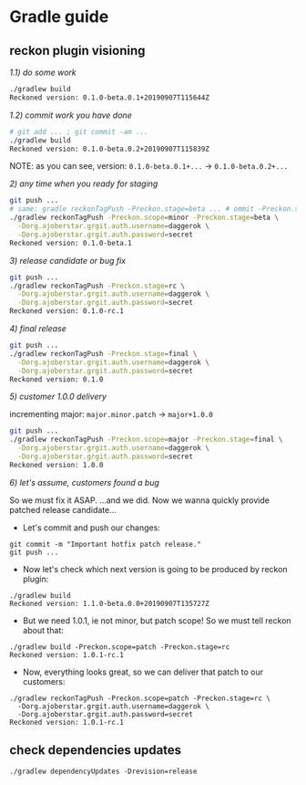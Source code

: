 # Gradle guide

## reckon plugin visioning

_1.1) do some work_

```bash
./gradlew build
Reckoned version: 0.1.0-beta.0.1+20190907T115644Z
```

_1.2) commit work you have done_

```bash
# git add ... ; git commit -am ... 
./gradlew build
Reckoned version: 0.1.0-beta.0.2+20190907T115839Z
```

NOTE: as you can see, version: `0.1.0-beta.0.1+...` -> `0.1.0-beta.0.2+...`

_2) any time when you ready for staging_

```bash
git push ...
# same: gradle reckonTagPush -Preckon.stage=beta ... # ommit -Preckon.scope=minor
./gradlew reckonTagPush -Preckon.scope=minor -Preckon.stage=beta \
  -Dorg.ajoberstar.grgit.auth.username=daggerok \
  -Dorg.ajoberstar.grgit.auth.password=secret
Reckoned version: 0.1.0-beta.1
```

_3) release candidate or bug fix_

```bash
git push ...
./gradlew reckonTagPush -Preckon.stage=rc \
  -Dorg.ajoberstar.grgit.auth.username=daggerok \
  -Dorg.ajoberstar.grgit.auth.password=secret
Reckoned version: 0.1.0-rc.1
```

_4) final release_

```bash
git push ...
./gradlew reckonTagPush -Preckon.stage=final \
  -Dorg.ajoberstar.grgit.auth.username=daggerok \
  -Dorg.ajoberstar.grgit.auth.password=secret
Reckoned version: 0.1.0
```

_5) customer 1.0.0 delivery_

incrementing major: `major.minor.patch` -> `major+1.0.0`

```bash
git push ...
./gradlew reckonTagPush -Preckon.scope=major -Preckon.stage=final \
  -Dorg.ajoberstar.grgit.auth.username=daggerok \
  -Dorg.ajoberstar.grgit.auth.password=secret
Reckoned version: 1.0.0
```

_6) let's assume, customers found a bug_

So we must fix it ASAP. ...and we did.
Now we wanna quickly provide patched release candidate...

* Let's commit and push our changes:

```shell script
git commit -m "Important hotfix patch release."
git push ...
```

* Now let's check which next version is going to be produced by reckon plugin:

```shell script
./gradlew build
Reckoned version: 1.1.0-beta.0.0+20190907T135727Z
```

* But we need 1.0.1, ie not minor, but patch scope! So we must tell reckon about that:

```shell script
./gradlew build -Preckon.scope=patch -Preckon.stage=rc
Reckoned version: 1.0.1-rc.1
```

* Now, everything looks great, so we can deliver that patch to our customers:

```shell script
./gradlew reckonTagPush -Preckon.scope=patch -Preckon.stage=rc \
  -Dorg.ajoberstar.grgit.auth.username=daggerok \
  -Dorg.ajoberstar.grgit.auth.password=secret
Reckoned version: 1.0.1-rc.1
```

## check dependencies updates

```shell script
./gradlew dependencyUpdates -Drevision=release
```
